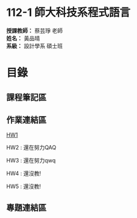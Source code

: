 # **112-1 師大科技系程式語言**  
**授課教師：** 蔡芸琤 老師  
**姓名：** 黃品晴  
**系級：** 設計學系 碩士班
  
# 目錄  
## 課程筆記區

## 作業連結區
  
  [HW1](https://github.com/cchs10232/112-1PL/blob/main/HW1/HW1.ipynb)
  
  HW2 : 還在努力QAQ
  
  HW3 : 還在努力qwq
  
  HW4 : 還沒教!
  
  HW5 : 還沒教!
  
## 專題連結區
